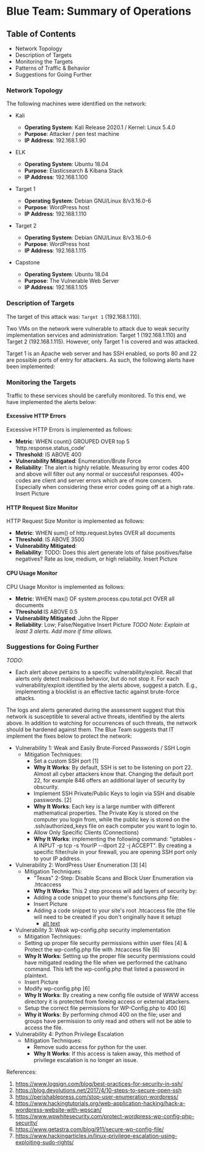 # Blue Team: Summary of Operations

## Table of Contents
- Network Topology
- Description of Targets
- Monitoring the Targets
- Patterns of Traffic & Behavior
- Suggestions for Going Further

### Network Topology


The following machines were identified on the network:

- Kali
  - **Operating System**: Kali Release 2020.1 / Kernel: Linux 5.4.0
  - **Purpose**: Attacker / pen test machine
  - **IP Address**: 192.168.1.90

- ELK
  - **Operating System**: Ubuntu 18.04
  - **Purpose**: Elasticsearch & Kibana Stack
  - **IP Address**: 192.168.1.100

- Target 1
  - **Operating System**: Debian GNU/Linux 8/v3.16.0-6
  - **Purpose**: WordPress host
  - **IP Address**: 192.168.1.110

- Target 2
  - **Operating System**: Debian GNU/Linux 8/v3.16.0-6
  - **Purpose**: WordPress host
  - **IP Address**: 192.168.1.115

- Capstone
  - **Operating System**: Ubuntu 18.04
  - **Purpose**: The Vulnerable Web Server
  - **IP Address**: 192.168.1.105


### Description of Targets

The target of this attack was: `Target 1` (192.168.1.110).

Two VMs on the network were vulnerable to attack due to weak security implementation services and administration: Target 1 (192.168.1.110) and Target 2 (192.168.1.115). However, only Target 1 is covered and was attacked.

Target 1 is an Apache web server and has SSH enabled, so ports 80 and 22 are possible ports of entry for attackers. As such, the following alerts have been implemented:

### Monitoring the Targets

Traffic to these services should be carefully monitored. To this end, we have implemented the alerts below:

#### Excessive HTTP Errors

Excessive HTTP Errors is implemented as follows:
  - **Metric**: 
    WHEN count() GROUPED OVER top 5 ‘http.response.status_code’
  - **Threshold**: IS ABOVE 400
  - **Vulnerability Mitigated**: Enumeration/Brute Force
  - **Reliability**: The alert is highly reliable. Measuring by error codes 400 and above will filter out any normal or successful responses. 400+ codes are client and server errors which are of more concern. Especially when considering these error codes going off at a high rate.
Insert Picture


#### HTTP Request Size Monitor
HTTP Request Size Monitor is implemented as follows:
  - **Metric**: WHEN sum() of http.request.bytes OVER all documents
  - **Threshold**: IS ABOVE 3500
  - **Vulnerability Mitigated**: 
  - **Reliability**: TODO: Does this alert generate lots of false positives/false negatives? Rate as low, medium, or high reliability.
Insert Picture

#### CPU Usage Monitor
CPU Usage Monitor is implemented as follows:
  - **Metric**: WHEN max() OF system.process.cpu.total.pct OVER all documents
  - **Threshold**:IS ABOVE 0.5
  - **Vulnerability Mitigated**: John the Ripper
  - **Reliability**: Low; False/Negative
Insert Picture
_TODO Note: Explain at least 3 alerts. Add more if time allows._

### Suggestions for Going Further
_TODO_: 
- Each alert above pertains to a specific vulnerability/exploit. Recall that alerts only detect malicious behavior, but do not stop it. For each vulnerability/exploit identified by the alerts above, suggest a patch. E.g., implementing a blocklist is an effective tactic against brute-force attacks.

The logs and alerts generated during the assessment suggest that this network is susceptible to several active threats, identified by the alerts above. In addition to watching for occurrences of such threats, the network should be hardened against them. The Blue Team suggests that IT implement the fixes below to protect the network:
- Vulnerability 1: Weak and Easily Brute-Forced Passwords / SSH Login
  - Mitigation Techniques:
    - Set a custom SSH port [1]
    - **Why It Works**: By default,  SSH is set to be listening on port 22. Almost all cyber attackers know that. Changing the default port 22, for example 846 offers an additional layer of security by obscurity.
    - Implement SSH Private/Public Keys to login via SSH and disable passwords. [2]
    - **Why It Works**: Each key is a large number with different mathematical properties. The Private Key is stored on the computer you login from, while the public key is stored on the .ssh/authorized_keys file on each computer you want to login to.
    - Allow Only Specific Clients (Connections)
    - **Why It Works**: implementing the following command: "iptables -A INPUT -p tcp -s YourIP --dport 22 -j ACCEPT". By creating a specific filter/rule in your firewall, you are opening SSH port only to your IP address.
- Vulnerability 2: WordPress User Enumeration [3] [4]
  - Mitigation Techniques: 
    - "Texas" 2-Step: Disable Scans and Block User Enumeration via .htcaccess
    - **Why It Works**: This 2 step process will add layers of security by:
    - Adding a code snippet to your theme's functions.php file:
    - Insert Picture
    - Adding a code snippet to your site's root .htcaccess file (the file will need to be created if you don't originally have it setup)
      - [alt text](https://github.com/Juan-byte-megabyte/Rice-CyberSecurity-FinalProject/blob/1761fd4ba0d784f4882f97b954fc0f2336e45f84/Images/Defense%20Images/WordPress%20UserEnumeration%20Step%201.png)
- Vulnerability 3: Weak wp-config.php security implementation
  - Mitigation Techniques:
  - Setting up proper file security permissions within user files [4] & Protect the wp-config.php file with .htcaccess file [6]
  - **Why It Works**: Setting up the proper file security permissions could have mitigated reading the file when we performed the cat/nano command. This left the wp-config.php that listed a password in plaintext.
  - Insert Picture
  - Modify wp-config.php [6]
  - **Why It Works**: By creating a new config file outside of WWW access directory it is protected from foreing access or external attackers.
  - Setup the correct file permissions for WP-Config.php to 400 [6]
  - **Why it Works**: By performing chmod 400 on the file; user and groups have permission to only read and others will not be able to access the file.
- Vulnerability 4: Python Privilege Escalation
  - Mitigation Techniques: 
    - Remove sudo access for python for the user.
    - **Why It Works**: If this access is taken away, this method of privilege escalation is no longer an issue.

References:
1. https://www.logsign.com/blog/best-practices-for-security-in-ssh/
2. https://blog.devolutions.net/2017/4/10-steps-to-secure-open-ssh
3. https://perishablepress.com/stop-user-enumeration-wordpress/
4. https://www.hackingtutorials.org/web-application-hacking/hack-a-wordpress-website-with-wpscan/
5. https://www.wpwhitesecurity.com/protect-wordpress-wp-config-php-security/
6. https://www.getastra.com/blog/911/secure-wp-config-file/
7. https://www.hackingarticles.in/linux-privilege-escalation-using-exploiting-sudo-rights/


